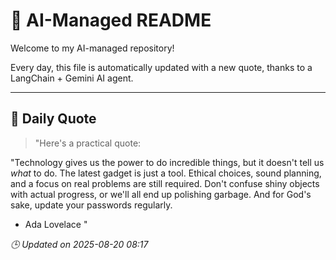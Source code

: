 # 🧠 AI-Managed README

Welcome to my AI-managed repository!

Every day, this file is automatically updated with a new quote, thanks to a LangChain + Gemini AI agent.

---

## 📅 Daily Quote

> "Here's a practical quote:

"Technology gives us the power to do incredible things, but it doesn't tell us *what* to do. The latest gadget is just a tool. Ethical choices, sound planning, and a focus on real problems are still required. Don't confuse shiny objects with actual progress, or we'll all end up polishing garbage. And for God's sake, update your passwords regularly.
- Ada Lovelace "

*🕒 Updated on 2025-08-20 08:17*